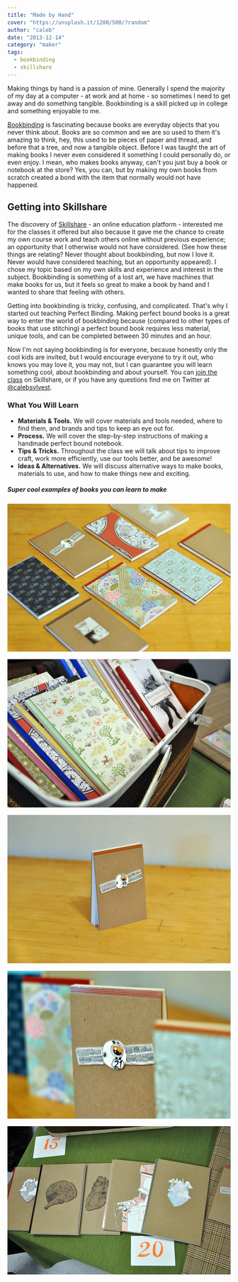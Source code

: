 ```yaml
---
title: "Made by Hand"
cover: "https://unsplash.it/1280/500/?random"
author: "caleb"
date: "2013-12-14"
category: "maker"
tags:
  - bookbinding
  - skillshare
---
```


Making things by hand is a passion of mine. Generally I spend the majority of my day at a computer - at work and at home - so sometimes I need to get away and do something tangible. Bookbinding is a skill picked up in college and something enjoyable to me.

[Bookbinding](http://skl.sh/1dgs9HO) is fascinating because books are everyday objects that you never think about. Books are so common and we are so used to them it's amazing to think, hey, this used to be pieces of paper and thread, and before that a tree, and now a tangible object. Before I was taught the art of making books I never even considered it something I could personally do, or even enjoy. I mean, who makes books anyway, can't you just buy a book or notebook at the store? Yes, you can, but by making my own books from scratch created a bond with the item that normally would not have happened.

## Getting into Skillshare

The discovery of [Skillshare](http://skl.sh/1i98Irl) - an online education platform - interested me for the classes it offered but also because it gave me the chance to create my own course work and teach others online without previous experience; an opportunity that I otherwise would not have considered. (See how these things are relating? Never thought about bookbinding, but now I love it. Never would have considered teaching, but an opportunity appeared). I chose my topic based on my own skills and experience and interest in the subject. Bookbinding is something of a lost art, we have machines that make books for us, but it feels so great to make a book by hand and I wanted to share that feeling with others.

Getting into bookbinding is tricky, confusing, and complicated. That's why I started out teaching Perfect Binding. Making perfect bound books is a great way to enter the world of bookbinding because (compared to other types of books that use stitching) a perfect bound book requires less material, unique tools, and can be completed between 30 minutes and an hour.

Now I'm not saying bookbinding is for everyone, because honestly only the cool kids are invited, but I would encourage everyone to try it out, who knows you may love it, you may not, but I can guarantee you will learn something cool, about bookbinding and about yourself. You can [join the class](http://skl.sh/1i98Irl) on Skillshare, or if you have any questions find me on Twitter at [@calebsylvest](https://twitter.com/calebsylvest).

### What You Will Learn

- **Materials &amp; Tools.** We will cover materials and tools needed, where to find them, and brands and tips to keep an eye out for.
- **Process.** We will cover the step-by-step instructions of making a handmade perfect bound notebook.
- **Tips &amp; Tricks.** Throughout the class we will talk about tips to improve craft, work more efficiently, use our tools better, and be awesome!
- **Ideas &amp; Alternatives.** We will discuss alternative ways to make books, materials to use, and how to make things new and exciting.

##### Super cool examples of books you can learn to make

![Small handmade books](skillshare-01.jpg)

![Small handmade books](skillshare-02.jpg)

![Small handmade books](skillshare-03.jpg)

![Small handmade books](skillshare-04.jpg)

![Small handmade books](skillshare-05.jpg)
